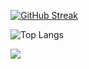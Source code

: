 [![GitHub Streak](https://github-readme-streak-stats.herokuapp.com?user=Pedroxhrq)](https://git.io/streak-stats)

![Top Langs](https://github-readme-stats.vercel.app/api/top-langs/?username=anuraghazra&layout=compact)

![](https://komarev.com/ghpvc/?username=Pedroxhrq&color=grey)

<!--
**Pedroxhrq/Pedroxhrq** is a ✨ _special_ ✨ repository because its `README.md` (this file) appears on your GitHub profile.

Here are some ideas to get you started:

- 🔭 I’m currently working on ...
- 🌱 I’m currently learning ...
- 👯 I’m looking to collaborate on ...
- 🤔 I’m looking for help with ...
- 💬 Ask me about ...
- 📫 How to reach me: ...
- 😄 Pronouns: ...
- ⚡ Fun fact: ...
-->
